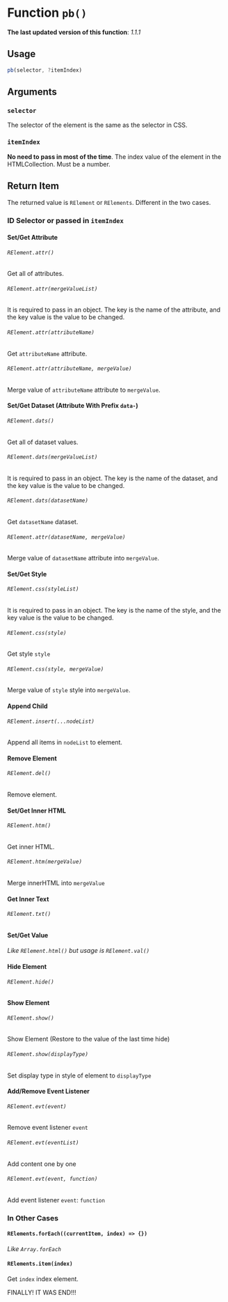 # Function `pb()`
**The last updated version of this function**: *1.1.1*
## Usage
```javascript
pb(selector, ?itemIndex)
```
## Arguments
### `selector`
The selector of the element is the same as the selector in CSS.
### `itemIndex`
**No need to pass in most of the time**. The index value of the element in the HTMLCollection. Must be a number.
## Return Item
The returned value is `RElement` or `RElements`.
Different in the two cases.
### ID Selector or passed in `itemIndex`
#### Set/Get Attribute
###### `RElement.attr()`
Get all of attributes.
###### `RElement.attr(mergeValueList)`
It is required to pass in an object. The key is the name of the attribute, and the key value is the value to be changed.
###### `RElement.attr(attributeName)`
Get `attributeName` attribute.
###### `RElement.attr(attributeName, mergeValue)`
Merge value of `attributeName` attribute to `mergeValue`.
  
#### Set/Get Dataset (Attribute With Prefix `data-`)
###### `RElement.dats()`
Get all of dataset values.
###### `RElement.dats(mergeValueList)`
It is required to pass in an object. The key is the name of the dataset, and the key value is the value to be changed.
###### `RElement.dats(datasetName)`
Get `datasetName` dataset.
###### `RElement.attr(datasetName, mergeValue)`
Merge value of `datasetName` attribute into `mergeValue`.
  
#### Set/Get Style
###### `RElement.css(styleList)`
It is required to pass in an object. The key is the name of the style, and the key value is the value to be changed.
###### `RElement.css(style)`
Get style `style`
###### `RElement.css(style, mergeValue)`
Merge value of `style` style into `mergeValue`.
  
#### Append Child
###### `RElement.insert(...nodeList)`
Append all items in `nodeList` to element.
  
#### Remove Element
###### `RElement.del()`
Remove element.
  
#### Set/Get Inner HTML
###### `RElement.htm()`
Get inner HTML.
###### `RElement.htm(mergeValue)`
Merge innerHTML into `mergeValue`
  
#### Get Inner Text
###### `RElement.txt()`
  
#### Set/Get Value
*Like `RElement.html()` but usage is `RElement.val()`*
  
#### Hide Element
###### `RElement.hide()`
  
#### Show Element
###### `RElement.show()`
Show Element (Restore to the value of the last time hide)
###### `RElement.show(displayType)`
Set display type in style of element to `displayType`
  
#### Add/Remove Event Listener
###### `RElement.evt(event)`
Remove event listener `event`
###### `RElement.evt(eventList)`
Add content one by one
###### `RElement.evt(event, function)`
Add event listener `event`: `function`
  
  
### In Other Cases
#### `RElements.forEach((currentItem, index) => {})`
*Like `Array.forEach`*
#### `RElements.item(index)`
Get `index` index element.
  
  
  
  
FINALLY! IT WAS END!!!
